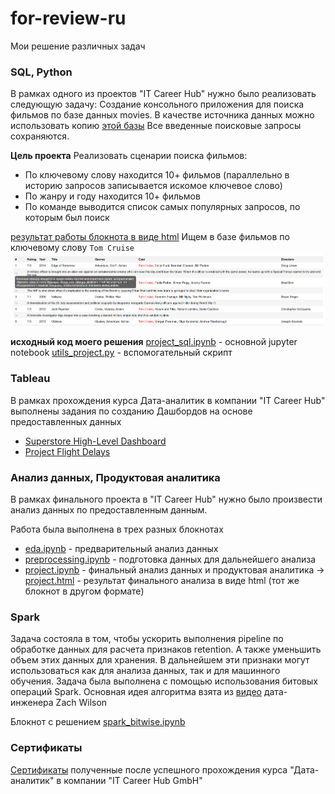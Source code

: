 # for-review-ru
Мои решение различных задач

### SQL, Python

В рамках одного из проектов "IT Career Hub" нужно было реализовать следующую задачу:
Создание консольного приложения для поиска фильмов по базе данных movies.
В качестве источника данных можно использовать копию [этой базы](https://github.com/it-career-hub/MySQL_databases/blob/main/imdb.movies.sql)
Все введенные поисковые запросы сохраняются.

**Цель проекта**
Реализовать сценарии поиска фильмов:
-  По ключевому слову находится 10+ фильмов (параллельно в историю запросов записывается искомое ключевое слово)
-  По жанру и году находится 10+ фильмов
-  По команде выводится список самых популярных запросов, по которым был поиск


[результат работы блокнота в виде html](project_sql.html)
Ищем в базе фильмов по ключевому слову `Tom Cruise`
![Результат поиска по БД фильмов](./sql_1.png)

**исходный код моего решения**
[project_sql.ipynb](project_sql.ipynb) - основной jupyter notebook
[utils_project.py](utils_project.py)  -  вспомогательный скрипт


### Tableau

В рамках прохождения курса Дата-аналитик в компании "IT Career Hub" выполнены задания по созданию Дашбордов на основе предоставленных данных
- [Superstore High-Level Dashboard](https://public.tableau.com/app/profile/pavel.orlov/viz/SuperstoreHigh-LevelDashboard_17173075920250/SuperDashboard)
- [Project Flight Delays](https://public.tableau.com/app/profile/pavel.orlov/viz/ProjectFlightDelays_17177708924460/Dashboard2)


### Анализ данных, Продуктовая аналитика 

В рамках финального проекта в "IT Career Hub" нужно было произвести анализ данных по предоставленным данным.

Работа была выполнена в трех разных блокнотах
- [eda.ipynb](eda.ipynb) - предварительный анализ данных
- [preprocessing.ipynb](preprocessing.ipynb) - подготовка данных для дальнейшего анализа
- [project.ipynb](project.ipynb) - финальный анализ данных и продуктовая аналитика -> [project.html](project.html) - результат финального анализа в виде html (тот же блокнот в другом формате)


### Spark

Задача состояла в том, чтобы ускорить выполнения pipeline по обработке данных для расчета признаков retention. А также уменьшить объем этих данных для хранения.
В дальнейшем эти признаки могут использоваться как для анализа данных, так и для машинного обучения.
Задача была выполнена с помощью использования битовых операций Spark.
Основная идея алгоритма взята из [видео](https://www.youtube.com/watch?v=DQefW9sNmw0&t=7108s) дата-инженера Zach Wilson

Блокнот с решением
[spark_bitwise.ipynb](spark_bitwise.ipynb)


### Сертификаты

[Сертификаты](https://drive.google.com/drive/u/0/folders/1sPV78LM4puSXZvzIKcjwM1ETdjbfFHAT) полученные после успешного прохождения курса "Дата-аналитик" в компании "IT Career Hub GmbH"



